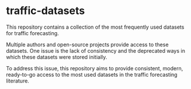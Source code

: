# traffic-datasets

This repository contains a collection of the most frequently used datasets for traffic forecasting. 

Multiple authors and open-source projects provide access to these datasets. One issue is the lack of consistency and the deprecated ways in which these datasets were stored initially. 

To address this issue, this repository aims to provide consistent, modern, ready-to-go access to the most used datasets in the traffic forecasting literature.

